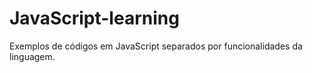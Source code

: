 # JavaScript-learning
Exemplos de códigos em JavaScript separados por funcionalidades da linguagem.
